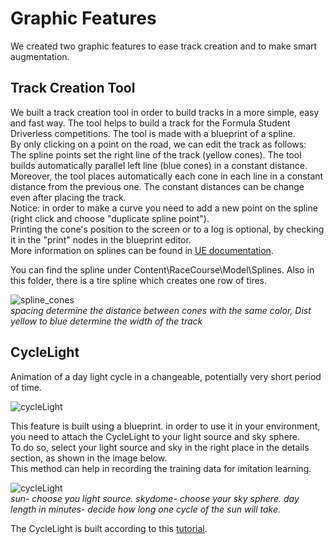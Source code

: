 # Graphic Features  

We created two graphic features to ease track creation and to make smart augmentation.  

## Track Creation Tool  

We built a track creation tool in order to build tracks in a more simple, easy and fast
way. The tool helps to build a track for the Formula Student Driverless competitions. The tool is made with a blueprint of a spline.  
By only clicking on a point on the road, we can edit the track as follows:  
The spline points set the right line of the track (yellow cones). The tool builds automatically parallel left line (blue cones) in a constant distance. Moreover, the tool places automatically each cone in each line in a constant distance from the previous one. The constant distances can be change even after placing the track.  
Notice: in order to make a curve you need to add a new point on the spline (right click and choose "duplicate spline point").  
Printing the cone's position to the screen or to a log is optional, by checking it in the "print" nodes in the blueprint editor.  
More information on splines can be found in [UE documentation](https://docs.unrealengine.com/en-us/Engine/BlueprintSplines).  

You can find the spline under Content\RaceCourse\Model\Splines. Also in this folder, there is a tire spline which creates one row of tires.  

![spline_cones](images/technion/spline_cones.png)  
*spacing determine the distance between cones with the same color, Dist yellow to blue determine the width of the track*

## CycleLight  

Animation of a day light cycle in a changeable, potentially very short period of time.  

![cycleLight](images/technion/cycleLight.gif)  

This feature is built using a blueprint. in order to use it in your environment, you need to attach the CycleLight to your light source and sky sphere.  
To do so, select your light source and sky in the right place in the details section, as shown in the image below.  
This method can help in recording the training data for imitation learning.  

![cycleLight](images/technion/cycleLight_details.png)  
*sun- choose you light source. skydome- choose your sky sphere. day length in minutes- decide how long one cycle of the sun will take.* 

The CycleLight is built according to this [tutorial](https://www.youtube.com/watch?v=r94AEtPc9zQ).  
